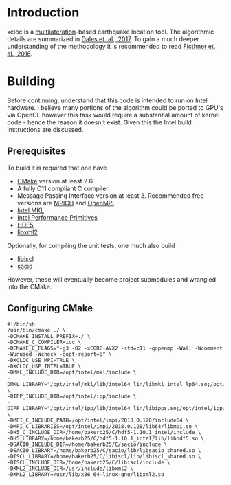 # Introduction

xcloc is a [multilateration](https://en.wikipedia.org/wiki/Multilateration)-based earthquake location tool.  The algorithmic details are summarized in [Dales et. al., 2017](https://github.com/bakerb845/xcloc/blob/master/docs/DalesGJI-2017.pdf).  To gain a much deeper understanding of the methodology it is recommended to read [Ficthner et. al., 2016](  https://github.com/bakerb845/xcloc/blob/master/docs/Fichtner2016.pdf).

# Building

Before continuing, understand that this code is intended to run on Intel hardware.  I believe many portions of the algorithm could be ported to GPU's via OpenCL however this task would require a substantial amount of kernel code - hence the reason it doesn't exist.  Given this the Intel build instructions are discussed.

## Prerequisites

To build it is required that one have 

- [CMake](https://cmake.org/) version at least 2.6
- A fully C11 compliant C compiler.
- Message Passing Interface version at least 3.  Recommended free versions are [MPICH](https://www.mpich.org/) and [OpenMPI](https://www.open-mpi.org/).
- [Intel MKL](https://software.intel.com/en-us/mkl)
- [Intel Performance Primitives](https://software.intel.com/en-us/intel-ipp)
- [HDF5](https://support.hdfgroup.org/HDF5/)
- [libxml2](http://xmlsoft.org/) 

Optionally, for compiling the unit tests, one much also build

- [libiscl](https://github.com/bakerb845/libiscl)
- [sacio](https://github.com/bakerb845/sacio)

However, these will eventually become project submodules and wrangled into the CMake.

## Configuring CMake

    #!/bin/sh
    /usr/bin/cmake ./ \
    -DCMAKE_INSTALL_PREFIX=./ \
    -DCMAKE_C_COMPILER=icc \
    -DCMAKE_C_FLAGS="-g3 -O2 -xCORE-AVX2 -std=c11 -qopenmp -Wall -Wcomment -Wunused -Wcheck -qopt-report=5" \
    -DXCLOC_USE_MPI=TRUE \
    -DXCLOC_USE_INTEL=TRUE \
    -DMKL_INCLUDE_DIR=/opt/intel/mkl/include \
    -DMKL_LIBRARY="/opt/intel/mkl/lib/intel64_lin/libmkl_intel_lp64.so;/opt/intel/mkl/lib/intel64_lin/libmkl_sequential.so;/opt/intel/mkl/lib/intel64_lin/libmkl_core.so" \
    -DIPP_INCLUDE_DIR=/opt/intel/ipp/include \
    -DIPP_LIBRARY="/opt/intel/ipp/lib/intel64_lin/libipps.so;/opt/intel/ipp/lib/intel64_lin/libippvm.so;/opt/intel/ipp/lib/intel64_lin/libippcore.so" \
    -DMPI_C_INCLUDE_PATH=/opt/intel/impi/2018.0.128/include64 \
    -DMPI_C_LIBRARIES=/opt/intel/impi/2018.0.128/lib64/libmpi.so \
    -DH5_C_INCLUDE_DIR=/home/bakerb25/C/hdf5-1.10.1_intel/include \
    -DH5_LIBRARY=/home/bakerb25/C/hdf5-1.10.1_intel/lib/libhdf5.so \
    -DSACIO_INCLUDE_DIR=/home/bakerb25/C/sacio/include \
    -DSACIO_LIBRARY=/home/bakerb25/C/sacio/lib/libsacio_shared.so \
    -DISCL_LIBRARY=/home/bakerb25/C/libiscl/lib/libiscl_shared.so \
    -DISCL_INCLUDE_DIR=/home/bakerb25/C/libiscl/include \
    -DXML2_INCLUDE_DIR=/usr/include/libxml2 \
    -DXML2_LIBRARY=/usr/lib/x86_64-linux-gnu/libxml2.so

